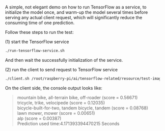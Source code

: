 A simple, not elegant demo on how to run TensorFlow as a service, to initialize the model once, and warm-up the model several times before serving any actual client request, which will significantly reduce the consuming time of one prediction.

Follow these steps to run the test:

(1) start the TensorFlow service

```Bash
./run-tensorflow-service.sh
```
And then wait the successfully initialization of the service.

(2) run the client to send request to TensorFlow service

```Bash
./client.sh /root/raspberry-pi/ai/tensorflow-related/resource/test-images/mobike.jpg
```

On the client side, the console output looks like:

> mountain bike, all-terrain bike, off-roader (score = 0.56671)</br>
> tricycle, trike, velocipede (score = 0.12035)</br>
> bicycle-built-for-two, tandem bicycle, tandem (score = 0.08768)</br>
> lawn mower, mower (score = 0.00651)</br>
> alp (score = 0.00387)</br>
> Prediction used time:4.171393394470215 Seconds</br>
